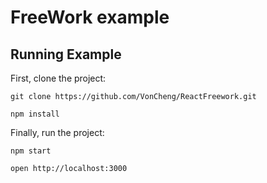 # FreeWork example

## Running Example

First, clone the project:

```
git clone https://github.com/VonCheng/ReactFreework.git

npm install

```
Finally, run the project:

```
npm start

open http://localhost:3000

